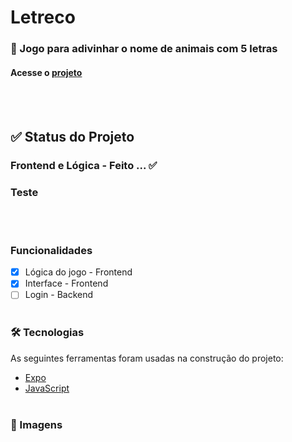# Letreco
### 🚀 Jogo para adivinhar o nome de animais com 5 letras
#### Acesse o <a href="https://letreco-three.vercel.app/">projeto</a>
<br><br>
## ✅ Status do Projeto
### Frontend e Lógica - Feito ...  ✅
### Teste
<br><br>
### Funcionalidades
- [x] Lógica do jogo - Frontend
- [x] Interface - Frontend
- [ ] Login - Backend
<br><br>
### 🛠 Tecnologias
As seguintes ferramentas foram usadas na construção do projeto:
- [Expo](https://expo.io/)
- [JavaScript](https://developer.mozilla.org/pt-BR/docs/Web/JavaScript/)
<br><br>
### 📸 Imagens
